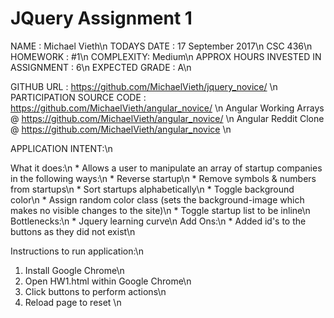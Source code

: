 # JQuery Assignment 1
NAME : Michael Vieth\n
TODAYS DATE : 17 September 2017\n
CSC 436\n
HOMEWORK : #1\n
COMPLEXITY: Medium\n
APPROX HOURS INVESTED IN ASSIGNMENT : 6\n
EXPECTED GRADE : A\n

GITHUB URL : https://github.com/MichaelVieth/jquery_novice/ \n
PARTICIPATION SOURCE CODE : https://github.com/MichaelVieth/angular_novice/ \n
Angular Working Arrays @ https://github.com/MichaelVieth/angular_novice/ \n
Angular Reddit Clone @ https://github.com/MichaelVieth/angular_novice \n

APPLICATION INTENT:\n

  What it does:\n
    * Allows a user to manipulate an array of startup companies in the following ways:\n
      * Reverse startup\n
      * Remove symbols & numbers from startups\n
      * Sort startups alphabetically\n
      * Toggle background color\n
      * Assign random color class (sets the background-image which makes no visible changes to the site)\n
      * Toggle startup list to be inline\n
  Bottlenecks:\n
    * Jquery learning curve\n
  Add Ons:\n
    * Added id's to the buttons as they did not exist\n
  
Instructions to run application:\n
  1. Install Google Chrome\n
  2. Open HW1.html within Google Chrome\n
  3. Click buttons to perform actions\n
  4. Reload page to reset \n
